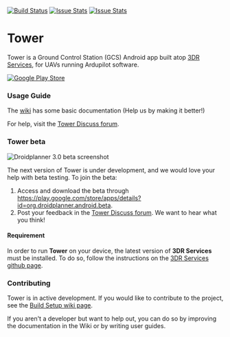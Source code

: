 [![Build Status](https://travis-ci.org/DroidPlanner/Tower.svg?branch=develop)](https://travis-ci.org/DroidPlanner/Tower)
[![Issue Stats](http://issuestats.com/github/DroidPlanner/Tower/badge/pr)](http://issuestats.com/github/DroidPlanner/Tower)
[![Issue Stats](http://issuestats.com/github/DroidPlanner/Tower/badge/issue)](http://issuestats.com/github/DroidPlanner/Tower)

# Tower

Tower is a Ground Control Station (GCS) Android app built atop [3DR Services](https://github.com/dronekit/dronekit-android), for UAVs
running Ardupilot software.

[![Google Play Store](https://developer.android.com/images/brand/en_app_rgb_wo_45.png)](https://play.google.com/store/apps/details?id=org.droidplanner.android)

### Usage Guide

The [wiki](https://github.com/DroidPlanner/droidplanner/wiki) has some basic documentation (Help us by making it better!)

For help, visit the [Tower Discuss forum](http://discuss.ardupilot.org/c/ground-control-software/tower).

### Tower beta

![Droidplanner 3.0 beta screenshot](https://cloud.githubusercontent.com/assets/914968/5420988/c11105e0-8211-11e4-9f07-92727d7c78ab.png)

The next version of Tower is under development, and we would love your help with beta testing. To join the beta:
 1. Access and download the beta through https://play.google.com/store/apps/details?id=org.droidplanner.android.beta.
 2. Post your feedback in the [Tower Discuss forum](http://discuss.ardupilot.org/c/ground-control-software/tower). We want to hear what you think!

#### Requirement
In order to run **Tower** on your device, the latest version of **3DR Services** must be installed.
To do so, follow the instructions on the [3DR Services github page](https://github.com/dronekit/dronekit-android).

### Contributing

Tower is in active development. If you would like to contribute to the project,
see the [Build Setup wiki page](https://github.com/DroidPlanner/Tower/wiki/Build-Setup).

If you aren't a developer but want to help out, you can do so by improving the documentation in the Wiki or by writing user guides.

